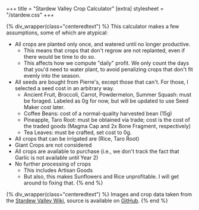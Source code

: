 +++
title = "Stardew Valley Crop Calculator"
[extra]
stylesheet = "/stardew.css"
+++

<script src="/js/stardew-main.js" async></script>

<div id="root"></div>

{% div_wrapper(class="centeredtext") %}
This calculator makes a few assumptions, some of which are atypical:
- All crops are planted only once, and watered until no longer productive.
  - This means that crops that don't regrow are not replanted, even if there would be time to do so.
  - This affects how we compute "daily" profit. We only count the days that you'd need to water plant, to avoid penalizing crops that don't fit evenly into the season.
- All seeds are bought from Pierre's, except those that can't. For those, I selected a seed cost in an arbitrary way.
  - Ancient Fruit, Broccoli, Carrot, Powdermelon, Summer Squash: must be foraged. Labeled as 0g for now, but will be updated to use Seed Maker cost later.
  - Coffee Beans: cost of a normal-quality harvested bean (15g)
  - Pineapple, Taro Root: must be obtained via trade; cost is the cost of the traded goods (Magma Cap and 2x Bone Fragment, respectively)
  - Tea Leaves: must be crafted, set cost to 0g.
- All crops that can be irrigated are (Rice, Taro Root)
- Giant Crops are not considered
- All crops are available to purchase (i.e., we don't track the fact that Garlic is not available until Year 2)
- No further processing of crops
  - This includes Artisan Goods
  - But also, this makes Sunflowers and Rice unprofitable. I will get around to fixing that.
{% end %}

{% div_wrapper(class="centeredtext") %}
Images and crop data taken from the [Stardew Valley Wiki](https://stardewvalleywiki.com/Crops), source is available on [GitHub](https://github.com/HenrySwanson/HenrySwanson.github.io).
{% end %}
